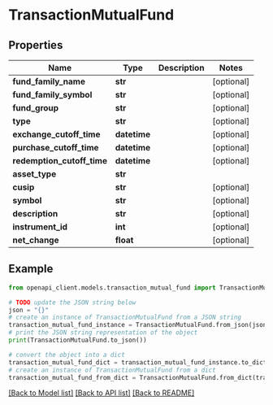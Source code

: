 # TransactionMutualFund


## Properties

Name | Type | Description | Notes
------------ | ------------- | ------------- | -------------
**fund_family_name** | **str** |  | [optional] 
**fund_family_symbol** | **str** |  | [optional] 
**fund_group** | **str** |  | [optional] 
**type** | **str** |  | [optional] 
**exchange_cutoff_time** | **datetime** |  | [optional] 
**purchase_cutoff_time** | **datetime** |  | [optional] 
**redemption_cutoff_time** | **datetime** |  | [optional] 
**asset_type** | **str** |  | 
**cusip** | **str** |  | [optional] 
**symbol** | **str** |  | [optional] 
**description** | **str** |  | [optional] 
**instrument_id** | **int** |  | [optional] 
**net_change** | **float** |  | [optional] 

## Example

```python
from openapi_client.models.transaction_mutual_fund import TransactionMutualFund

# TODO update the JSON string below
json = "{}"
# create an instance of TransactionMutualFund from a JSON string
transaction_mutual_fund_instance = TransactionMutualFund.from_json(json)
# print the JSON string representation of the object
print(TransactionMutualFund.to_json())

# convert the object into a dict
transaction_mutual_fund_dict = transaction_mutual_fund_instance.to_dict()
# create an instance of TransactionMutualFund from a dict
transaction_mutual_fund_from_dict = TransactionMutualFund.from_dict(transaction_mutual_fund_dict)
```
[[Back to Model list]](../README.md#documentation-for-models) [[Back to API list]](../README.md#documentation-for-api-endpoints) [[Back to README]](../README.md)


